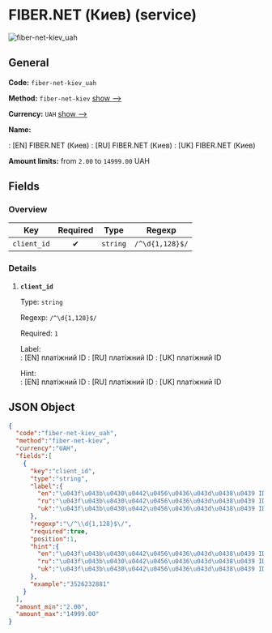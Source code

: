 
# FIBER.NET (Киев) (service) 
![fiber-net-kiev_uah](https://static.openfintech.io/payout_methods/fiber-net-kiev_uah/logo.svg?w=400&c=v0.59.26#w24)  

## General 
 
**Code:** `fiber-net-kiev_uah` 
 
**Method:** `fiber-net-kiev` [show -->](/payout-methods/fiber-net-kiev/) 
 
**Currency:** `UAH` [show -->](/currencies/UAH/) 
 
**Name:** 
 
:	[EN] FIBER.NET (Киев) 
:	[RU] FIBER.NET (Киев) 
:	[UK] FIBER.NET (Киев) 
 
**Amount limits:** from `2.00` to `14999.00` UAH 

## Fields 

### Overview 

|Key|Required|Type|Regexp| 
|:---:|:---:|:---:|:---:| 
|`client_id`|✔|`string`|`/^\d{1,128}$/`| 
 

### Details 
 
1. **`client_id`** 
 
	Type: `string` 
 
	Regexp: `/^\d{1,128}$/` 
 
	Required: `1` 
 
	Label:  
	: [EN] платіжний ID 
	: [RU] платіжний ID 
	: [UK] платіжний ID 
 
	Hint:  
	: [EN] платіжний ID 
	: [RU] платіжний ID 
	: [UK] платіжний ID 
 

## JSON Object 

```json
{
  "code":"fiber-net-kiev_uah",
  "method":"fiber-net-kiev",
  "currency":"UAH",
  "fields":[
    {
      "key":"client_id",
      "type":"string",
      "label":{
        "en":"\u043f\u043b\u0430\u0442\u0456\u0436\u043d\u0438\u0439 ID",
        "ru":"\u043f\u043b\u0430\u0442\u0456\u0436\u043d\u0438\u0439 ID",
        "uk":"\u043f\u043b\u0430\u0442\u0456\u0436\u043d\u0438\u0439 ID"
      },
      "regexp":"\/^\\d{1,128}$\/",
      "required":true,
      "position":1,
      "hint":{
        "en":"\u043f\u043b\u0430\u0442\u0456\u0436\u043d\u0438\u0439 ID",
        "ru":"\u043f\u043b\u0430\u0442\u0456\u0436\u043d\u0438\u0439 ID",
        "uk":"\u043f\u043b\u0430\u0442\u0456\u0436\u043d\u0438\u0439 ID"
      },
      "example":"3526232881"
    }
  ],
  "amount_min":"2.00",
  "amount_max":"14999.00"
}
```  
